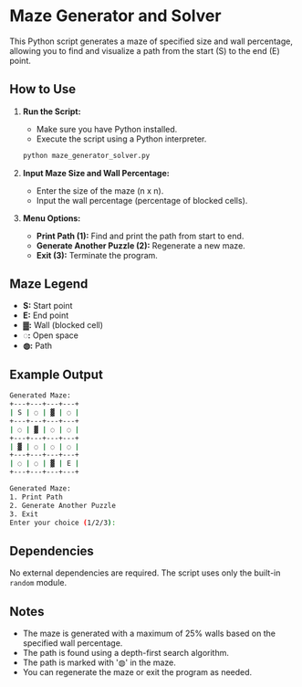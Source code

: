 # Maze Generator and Solver

This Python script generates a maze of specified size and wall percentage, allowing you to find and visualize a path from the start (S) to the end (E) point.

## How to Use

1. **Run the Script:**
    - Make sure you have Python installed.
    - Execute the script using a Python interpreter.

    ```bash
    python maze_generator_solver.py
    ```

2. **Input Maze Size and Wall Percentage:**
    - Enter the size of the maze (n x n).
    - Input the wall percentage (percentage of blocked cells).

3. **Menu Options:**
    - **Print Path (1):** Find and print the path from start to end.
    - **Generate Another Puzzle (2):** Regenerate a new maze.
    - **Exit (3):** Terminate the program.

## Maze Legend

- **S:** Start point
- **E:** End point
- **▓:** Wall (blocked cell)
- **◌:** Open space
- **◍:** Path

## Example Output

```bash
Generated Maze:
+---+---+---+---+
| S | ◌ | ▓ | ◌ |
+---+---+---+---+
| ◌ | ▓ | ◌ | ◌ |
+---+---+---+---+
| ▓ | ◌ | ◌ | ◌ |
+---+---+---+---+
| ◌ | ◌ | ▓ | E |
+---+---+---+---+

Generated Maze:
1. Print Path
2. Generate Another Puzzle
3. Exit
Enter your choice (1/2/3):
```

## Dependencies

No external dependencies are required. The script uses only the built-in `random` module.

## Notes

- The maze is generated with a maximum of 25% walls based on the specified wall percentage.
- The path is found using a depth-first search algorithm.
- The path is marked with '◍' in the maze.
- You can regenerate the maze or exit the program as needed.
